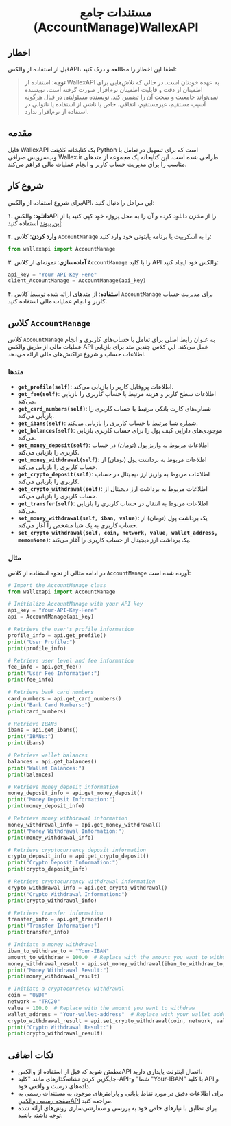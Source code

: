 # <p align="center"> مستندات جامع (AccountManage)WallexAPI

## اخطار

قبل از استفاده از والکس‌API، لطفا این اخطار را مطالعه و درک کنید:

> **توجه**: استفاده از WallexAPI به عهده خودتان است. در حالی که تلاش‌هایی برای اطمینان از دقت و قابلیت اطمینان نرم‌افزار صورت گرفته است، نویسنده نمی‌تواند جامعیت و صحت آن را تضمین کند. نویسنده مسئولیتی در قبال هرگونه آسیب مستقیم، غیرمستقیم، اتفاقی، خاص یا ناشی از استفاده یا ناتوانی در استفاده از نرم‌افزار ندارد.

## مقدمه

فایل WallexAPI یک کتابخانه کلاینت Python است که برای تسهیل در تعامل با وب‌سرویس صرافی Wallex.ir طراحی شده است. این کتابخانه یک مجموعه از متدهای مناسب را برای مدیریت حساب کاربر و انجام عملیات مالی فراهم می‌کند.

## شروع کار

برای شروع استفاده از والکس‌API، این مراحل را دنبال کنید:

۱. **دانلود**: والکس‌API را از مخزن دانلود کرده و آن را به محل پروژه خود کپی کنید یا از [این پیوند](https://codeload.github.com/mohzeh/WallexApi/zip/refs/heads/main) استفاده کنید:

۲. **وارد کردن**: کلاس `AccountManage` را به اسکریپت یا برنامه پایتونی خود وارد کنید:

   ```python
   from wallexapi import AccountManage
   ```

۳. **آماده‌سازی**: نمونه‌ای از کلاس `AccountManage` را با کلید API والکس خود ایجاد کنید:

   ```python
   api_key = "Your-API-Key-Here"
   client_AccountManage = AccountManage(api_key)
   ```

۴. **استفاده**: از متدهای ارائه شده توسط کلاس `AccountManage` برای مدیریت حساب کاربر و انجام عملیات مالی استفاده کنید.

## کلاس `AccountManage`

کلاس `AccountManage` به عنوان رابط اصلی برای تعامل با حساب‌های کاربری و انجام عملیات مالی از طریق والکس API عمل می‌کند. این کلاس چندین متد برای بازیابی اطلاعات حساب و شروع تراکنش‌های مالی ارائه می‌دهد.

### متدها

- **`get_profile(self)`**: اطلاعات پروفایل کاربر را بازیابی می‌کند.
- **`get_fee(self)`**: اطلاعات سطح کاربر و هزینه مرتبط با حساب کاربری را بازیابی می‌کند.
- **`get_card_numbers(self)`**: شماره‌های کارت بانکی مرتبط با حساب کاربری را بازیابی می‌کند.
- **`get_ibans(self)`**: شماره شبا مرتبط با حساب کاربری را بازیابی می‌کند.
- **`get_balances(self)`**: موجودی‌های دارایی کیف پول را برای حساب کاربری بازیابی می‌کند.
- **`get_money_deposit(self)`**: اطلاعات مربوط به واریز پول (تومان) در حساب کاربری را بازیابی می‌کند.
- **`get_money_withdrawal(self)`**: اطلاعات مربوط به برداشت پول (تومان) از حساب کاربری را بازیابی می‌کند.
- **`get_crypto_deposit(self)`**: اطلاعات مربوط به واریز ارز دیجیتال در حساب کاربری را بازیابی می‌کند.
- **`get_crypto_withdrawal(self)`**: اطلاعات مربوط به برداشت ارز دیجیتال از حساب کاربری را بازیابی می‌کند.
- **`get_transfer(self)`**: اطلاعات مربوط به انتقال در حساب کاربری را بازیابی می‌کند.
- **`set_money_withdrawal(self, iban, value)`**: یک برداشت پول (تومان) از حساب کاربری به یک شبا مشخص را آغاز می‌کند.
- **`set_crypto_withdrawal(self, coin, network, value, wallet_address, memo=None)`**: یک برداشت ارز دیجیتال از حساب کاربری را آغاز می‌کند.

### مثال

در ادامه مثالی از نحوه استفاده از کلاس `AccountManage` آورده شده است:

```python
# Import the AccountManage class
from wallexapi import AccountManage

# Initialize AccountManage with your API key
api_key = "Your-API-Key-Here"
api = AccountManage(api_key)

# Retrieve the user's profile information
profile_info = api.get_profile()
print("User Profile:")
print(profile_info)

# Retrieve user level and fee information
fee_info = api.get_fee()
print("User Fee Information:")
print(fee_info)

# Retrieve bank card numbers
card_numbers = api.get_card_numbers()
print("Bank Card Numbers:")
print(card_numbers)

# Retrieve IBANs
ibans = api.get_ibans()
print("IBANs:")
print(ibans)

# Retrieve wallet balances
balances = api.get_balances()
print("Wallet Balances:")
print(balances)

# Retrieve money deposit information
money_deposit_info = api.get_money_deposit()
print("Money Deposit Information:")
print(money_deposit_info)

# Retrieve money withdrawal information
money_withdrawal_info = api.get_money_withdrawal()
print("Money Withdrawal Information:")
print(money_withdrawal_info)

# Retrieve cryptocurrency deposit information
crypto_deposit_info = api.get_crypto_deposit()
print("Crypto Deposit Information:")
print(crypto_deposit_info)

# Retrieve cryptocurrency withdrawal information
crypto_withdrawal_info = api.get_crypto_withdrawal()
print("Crypto Withdrawal Information:")
print(crypto_withdrawal_info)

# Retrieve transfer information
transfer_info = api.get_transfer()
print("Transfer Information:")
print(transfer_info)

# Initiate a money withdrawal
iban_to_withdraw_to = "Your-IBAN"
amount_to_withdraw = 100.0  # Replace with the amount you want to withdraw
money_withdrawal_result = api.set_money_withdrawal(iban_to_withdraw_to, amount_to_withdraw)
print("Money Withdrawal Result:")
print(money_withdrawal_result)

# Initiate a cryptocurrency withdrawal
coin = "USDT"
network = "TRC20"
value = 100.0  # Replace with the amount you want to withdraw
wallet_address = "Your-wallet-address"  # Replace with your wallet address
crypto_withdrawal_result = api.set_crypto_withdrawal(coin, network, value, wallet_address)
print("Crypto Withdrawal Result:")
print(crypto_withdrawal_result)
```

## نکات اضافی

- مطمئن شوید که قبل از استفاده از والکس‌API اتصال اینترنت پایداری دارید.
- جایگزین کردن نشانه‌گذارهای مانند "کلید-API-شما" و "Your-IBAN" با کلید API و داده‌های درست و واقعی‌ خود.
- برای اطلاعات دقیق در مورد نقاط پایانی و پارامترهای موجود، به مستندات رسمی به [صفحه رسمی والکس‌API](https://api-docs.wallex.ir/) مراجعه کنید.
- برای تطابق با نیازهای خاص خود به بررسی و سفارشی‌سازی روش‌های ارائه شده توجه داشته باشید.
